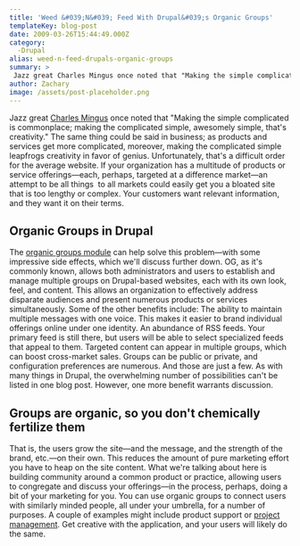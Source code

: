 ```yaml
---
title: 'Weed &#039;N&#039; Feed With Drupal&#039;s Organic Groups'
templateKey: blog-post
date: 2009-03-26T15:44:49.000Z
category: 
  -Drupal
alias: weed-n-feed-drupals-organic-groups
summary: > 
 Jazz great Charles Mingus once noted that "Making the simple complicated is commonplace; making the complicated simple, awesomely simple, that's creativity." The same thing could be said in business; as products and services get more complicated, moreover, making the complicated simple leapfrogs creativity in favor of genius.
author: Zachary
image: /assets/post-placeholder.png
---
```


Jazz great [Charles Mingus](http://en.wikipedia.org/wiki/Charles_Mingus) once noted that "Making the simple complicated is commonplace; making the complicated simple, awesomely simple, that's creativity." The same thing could be said in business; as products and services get more complicated, moreover, making the complicated simple leapfrogs creativity in favor of genius. Unfortunately, that's a difficult order for the average website. If your organization has a multitude of products or service offerings—each, perhaps, targeted at a difference market—an attempt to be all things  to all markets could easily get you a bloated site that is too lengthy or complex. Your customers want relevant information, and they want it on their terms.

Organic Groups in Drupal
------------------------

The [organic groups module](http://drupal.org/project/og) can help solve this problem—with some impressive side effects, which we'll discuss further down. OG, as it's commonly known, allows both administrators and users to establish and manage multiple groups on Drupal-based websites, each with its own look, feel, and content. This allows an organization to effectively address disparate audiences and present numerous products or services simultaneously. Some of the other benefits include: The ability to maintain multiple messages with one voice. This makes it easier to brand individual offerings online under one identity. An abundance of RSS feeds. Your primary feed is still there, but users will be able to select specialized feeds that appeal to them. Targeted content can appear in multiple groups, which can boost cross-market sales. Groups can be public or private, and configuration preferences are numerous. And those are just a few. As with many things in Drupal, the overwhelming number of possibilities can't be listed in one blog post. However, one more benefit warrants discussion.

Groups are organic, so you don't chemically fertilize them
----------------------------------------------------------

That is, the users grow the site—and the message, and the strength of the brand, etc.—on their own. This reduces the amount of pure marketing effort you have to heap on the site content. What we're talking about here is building community around a common product or practice, allowing users to congregate and discuss your offerings—in the process, perhaps, doing a bit of your marketing for you. You can use organic groups to connect users with similarly minded people, all under your umbrella, for a number of purposes. A couple of examples might include product support or [project management](http://groups.drupal.org/). Get creative with the application, and your users will likely do the same.